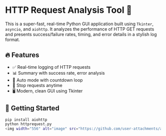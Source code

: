 #  HTTP Request Analysis Tool 💎

This is a super-fast, real-time Python GUI application built using `Tkinter`, `asyncio`, and `aiohttp`. It analyzes the performance of HTTP GET requests and presents success/failure rates, timing, and error details in a stylish log format.

## 🔥 Features

- ✅ Real-time logging of HTTP requests
- 📊 Summary with success rate, error analysis
- 🔁 Auto mode with countdown loop
- 🛑 Stop requests anytime
- 🖥️ Modern, clean GUI using Tkinter

## 🚀 Getting Started

```bash
pip install aiohttp
python httprequest.py
<img width="556" alt="image" src="https://github.com/user-attachments/assets/9a352be5-4614-47a4-8bf4-0868a8553f82" />

